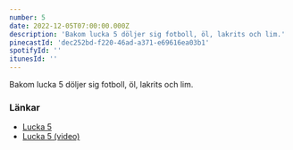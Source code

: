 ```yaml
---
number: 5
date: 2022-12-05T07:00:00.000Z
description: 'Bakom lucka 5 döljer sig fotboll, öl, lakrits och lim.'
pinecastId: 'dec252bd-f220-46ad-a371-e69616ea03b1'
spotifyId: ''
itunesId: ''
---
```


Bakom lucka 5 döljer sig fotboll, öl, lakrits och lim.

### Länkar

- [Lucka 5](https://noidea.dog/glue)
- [Lucka 5 (video)](https://www.youtube.com/watch?v=0NUhO9r8UUc)
